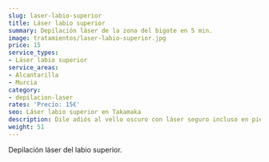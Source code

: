 ```yaml
---
slug: laser-labio-superior
title: Láser labio superior
summary: Depilación láser de la zona del bigote en 5 min.
image: tratamientos/laser-labio-superior.jpg
price: 15
service_types:
- Láser labio superior
service_areas:
- Alcantarilla
- Murcia
category:
- depilacion-laser
rates: 'Precio: 15€'
seo: Láser labio superior en Takamaka
description: Dile adiós al vello oscuro con láser seguro incluso en pieles claras.
weight: 51
---
```


Depilación láser del labio superior.
